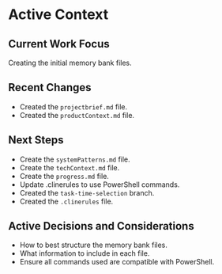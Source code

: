 # Active Context

## Current Work Focus
Creating the initial memory bank files.

## Recent Changes
-   Created the `projectbrief.md` file.
-   Created the `productContext.md` file.

## Next Steps
-   Create the `systemPatterns.md` file.
-   Create the `techContext.md` file.
-   Create the `progress.md` file.
-   Update .clinerules to use PowerShell commands.
-   Created the `task-time-selection` branch.
-   Created the `.clinerules` file.

## Active Decisions and Considerations
-   How to best structure the memory bank files.
-   What information to include in each file.
-   Ensure all commands used are compatible with PowerShell.
